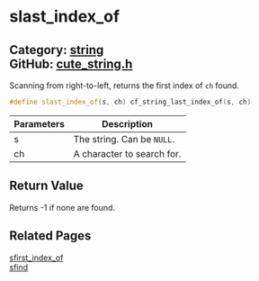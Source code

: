 [](../header.md ':include')

# slast_index_of

Category: [string](/api_reference?id=string)  
GitHub: [cute_string.h](https://github.com/RandyGaul/cute_framework/blob/master/include/cute_string.h)  
---

Scanning from right-to-left, returns the first index of `ch` found.

```cpp
#define slast_index_of(s, ch) cf_string_last_index_of(s, ch)
```

Parameters | Description
--- | ---
s | The string. Can be `NULL`.
ch | A character to search for.

## Return Value

Returns -1 if none are found.

## Related Pages

[sfirst_index_of](/string/sfirst_index_of.md)  
[sfind](/string/sfind.md)  
